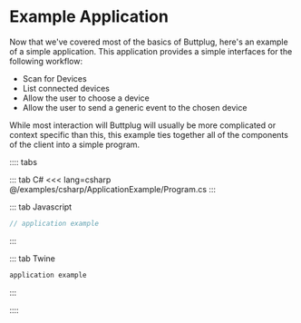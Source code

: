 # Example Application

Now that we've covered most of the basics of Buttplug, here's an example of a simple application. This application provides a simple interfaces for the following workflow:

* Scan for Devices
* List connected devices
* Allow the user to choose a device
* Allow the user to send a generic event to the chosen device

While most interaction will Buttplug will usually be more complicated or context specific than this, this example ties together all of the components of the client into a simple program.

:::: tabs

::: tab C#
<<< lang=csharp @/examples/csharp/ApplicationExample/Program.cs
:::

::: tab Javascript
```javascript
// application example
```
:::

::: tab Twine
```html
application example
```
:::

::::

